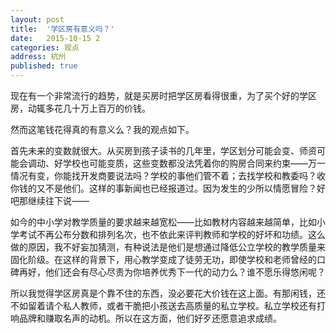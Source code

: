 ```yaml
---
layout: post
title:  '学区房有意义吗？'
date:   2015-10-15 2
categories: 观点
address: 杭州
published: true
---
```

现在有一个非常流行的趋势，就是买房时把学区房看得很重，为了买个好的学区房，动辄多花几十万上百万的价钱。

然而这笔钱花得真的有意义么？我的观点如下。

首先未来的变数就很大。从买房到孩子读书的几年里，学区划分可能会变、师资可能会调动、好学校也可能变质，这些变数都没法凭着你的购房合同来约束——万一情况有变，你能找开发商要说法吗？学校的事他们管不着；去找学校和教委吗？收你钱的又不是他们。这样的事新闻也已经报道过。因为发生的少所以情愿冒险？好吧那继续往下说——

如今的中小学对教学质量的要求越来越宽松——比如教材内容越来越简单，比如小学考试不再公布分数和排列名次，也不依此来评判教师和学校的好坏和功绩。这么做的原因，我不好妄加猜测，有种说法是他们是想通过降低公立学校的教学质量来固化阶级。在这样的背景下，用心教学变成了徒劳无功，即使学校和老师曾经的口碑再好，他们还会有尽心尽责为你培养优秀下一代的动力么？谁不愿乐得悠闲呢？

所以我觉得学区房真是个靠不住的东西，没必要花大价钱在这上面。有那闲钱，还不如留着请个私人教师，或者干脆把小孩送去高质量的私立学校。私立学校还有打响品牌和赚取名声的动机。所以在这方面，他们好歹还愿意追求成绩。